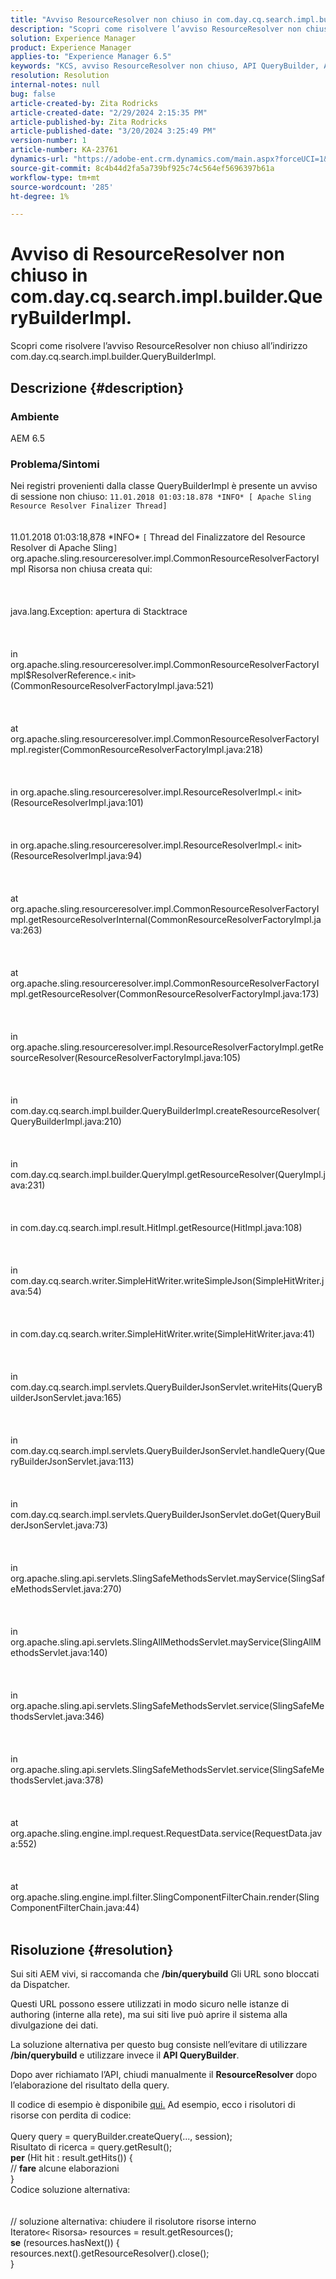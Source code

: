 ```yaml
---
title: "Avviso ResourceResolver non chiuso in com.day.cq.search.impl.builder.QueryBuilderImpl."
description: "Scopri come risolvere l’avviso ResourceResolver non chiuso all’indirizzo com.day.cq.search.impl.builder.QueryBuilderImpl."
solution: Experience Manager
product: Experience Manager
applies-to: "Experience Manager 6.5"
keywords: "KCS, avviso ResourceResolver non chiuso, API QueryBuilder, AEM 6.5"
resolution: Resolution
internal-notes: null
bug: false
article-created-by: Zita Rodricks
article-created-date: "2/29/2024 2:15:35 PM"
article-published-by: Zita Rodricks
article-published-date: "3/20/2024 3:25:49 PM"
version-number: 1
article-number: KA-23761
dynamics-url: "https://adobe-ent.crm.dynamics.com/main.aspx?forceUCI=1&pagetype=entityrecord&etn=knowledgearticle&id=3cffbcfd-0cd7-ee11-9079-6045bd006ce9"
source-git-commit: 8c4b44d2fa5a739bf925c74c564ef5696397b61a
workflow-type: tm+mt
source-wordcount: '285'
ht-degree: 1%

---
```


# Avviso di ResourceResolver non chiuso in com.day.cq.search.impl.builder.QueryBuilderImpl.


Scopri come risolvere l’avviso ResourceResolver non chiuso all’indirizzo com.day.cq.search.impl.builder.QueryBuilderImpl.

## Descrizione {#description}


### Ambiente

AEM 6.5

### Problema/Sintomi

Nei registri provenienti dalla classe QueryBuilderImpl è presente un avviso di sessione non chiuso: `11.01.2018 01:03:18.878 *INFO* [ Apache Sling Resource Resolver Finalizer Thread]`
<br><br><br>11.01.2018 01:03:18,878 \*INFO\* `[` Thread del Finalizzatore del Resource Resolver di Apache Sling`]`  org.apache.sling.resourceresolver.impl.CommonResourceResolverFactoryImpl Risorsa non chiusa creata qui: <br><br><br><br>java.lang.Exception: apertura di Stacktrace<br><br><br><br>in org.apache.sling.resourceresolver.impl.CommonResourceResolverFactoryImpl$ResolverReference.`<` init`>` (CommonResourceResolverFactoryImpl.java:521)<br><br><br><br>at org.apache.sling.resourceresolver.impl.CommonResourceResolverFactoryImpl.register(CommonResourceResolverFactoryImpl.java:218)<br><br><br><br>in org.apache.sling.resourceresolver.impl.ResourceResolverImpl.`<` init`>` (ResourceResolverImpl.java:101)<br><br><br><br>in org.apache.sling.resourceresolver.impl.ResourceResolverImpl.`<` init`>` (ResourceResolverImpl.java:94)<br><br><br><br>at org.apache.sling.resourceresolver.impl.CommonResourceResolverFactoryImpl.getResourceResolverInternal(CommonResourceResolverFactoryImpl.java:263)<br><br><br><br>at org.apache.sling.resourceresolver.impl.CommonResourceResolverFactoryImpl.getResourceResolver(CommonResourceResolverFactoryImpl.java:173)<br><br><br><br>in org.apache.sling.resourceresolver.impl.ResourceResolverFactoryImpl.getResourceResolver(ResourceResolverFactoryImpl.java:105)<br><br><br><br>in com.day.cq.search.impl.builder.QueryBuilderImpl.createResourceResolver(QueryBuilderImpl.java:210)<br><br><br><br>in com.day.cq.search.impl.builder.QueryImpl.getResourceResolver(QueryImpl.java:231)<br><br><br><br>in com.day.cq.search.impl.result.HitImpl.getResource(HitImpl.java:108)<br><br><br><br>in com.day.cq.search.writer.SimpleHitWriter.writeSimpleJson(SimpleHitWriter.java:54)<br><br><br><br>in com.day.cq.search.writer.SimpleHitWriter.write(SimpleHitWriter.java:41)<br><br><br><br>in com.day.cq.search.impl.servlets.QueryBuilderJsonServlet.writeHits(QueryBuilderJsonServlet.java:165)<br><br><br><br>in com.day.cq.search.impl.servlets.QueryBuilderJsonServlet.handleQuery(QueryBuilderJsonServlet.java:113)<br><br><br><br>in com.day.cq.search.impl.servlets.QueryBuilderJsonServlet.doGet(QueryBuilderJsonServlet.java:73)<br><br><br><br>in org.apache.sling.api.servlets.SlingSafeMethodsServlet.mayService(SlingSafeMethodsServlet.java:270)<br><br><br><br>in org.apache.sling.api.servlets.SlingAllMethodsServlet.mayService(SlingAllMethodsServlet.java:140)<br><br><br><br>in org.apache.sling.api.servlets.SlingSafeMethodsServlet.service(SlingSafeMethodsServlet.java:346)<br><br><br><br>in org.apache.sling.api.servlets.SlingSafeMethodsServlet.service(SlingSafeMethodsServlet.java:378)<br><br><br><br>at org.apache.sling.engine.impl.request.RequestData.service(RequestData.java:552)<br><br><br><br>at org.apache.sling.engine.impl.filter.SlingComponentFilterChain.render(SlingComponentFilterChain.java:44)<br><br>

## Risoluzione {#resolution}


Sui siti AEM vivi, si raccomanda che <b>/bin/querybuild</b> Gli URL sono bloccati da Dispatcher.

Questi URL possono essere utilizzati in modo sicuro nelle istanze di authoring (interne alla rete), ma sui siti live può aprire il sistema alla divulgazione dei dati.

La soluzione alternativa per questo bug consiste nell’evitare di utilizzare<b> /bin/querybuild</b> e utilizzare invece il <b>API QueryBuilder</b>.

Dopo aver richiamato l’API, chiudi manualmente il <b>ResourceResolver </b>dopo l’elaborazione del risultato della query.

Il codice di esempio è disponibile [qui.](https://github.com/Adobe-Consulting-Services/acs-aem-samples/blob/master/bundle/src/main/java/com/adobe/acs/samples/search/querybuilder/impl/SampleQueryBuilder.java#L195) Ad esempio, ecco i risolutori di risorse con perdita di codice:
<br> <br>Query query = queryBuilder.createQuery(..., session);<br>Risultato di ricerca = query.getResult();<br><b>per</b> (Hit hit : result.getHits()) {<br>// <b>fare</b> alcune elaborazioni<br>}<br>
Codice soluzione alternativa:
<br> <br> <br>// soluzione alternativa: chiudere il risolutore risorse interno<br>Iteratore`<` Risorsa`>`  resources = result.getResources();<br><b>se</b> (resources.hasNext()) {<br>resources.next().getResourceResolver().close();<br>}